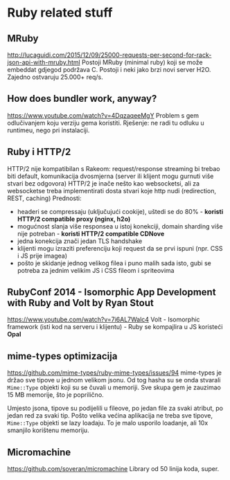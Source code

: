 # Ruby related stuff

## MRuby
http://lucaguidi.com/2015/12/09/25000-requests-per-second-for-rack-json-api-with-mruby.html
Postoji MRuby (minimal ruby) koji se može embeddat gdjegod podržava C.
Postoji i neki jako brzi novi server H2O.
Zajedno ostvaruju 25.000+ req/s.


## How does bundler work, anyway?
https://www.youtube.com/watch?v=4DqzaqeeMgY
Problem s gem odlučivanjem koju verziju gema koristiti. Rješenje: ne radi tu odluku u runtimeu, nego pri instalaciji.


## Ruby i HTTP/2
HTTP/2 nije kompatibilan s Rakeom: request/response streaming bi trebao biti default, komunikacija dvosmjerna (server ili klijent mogu gurnuti više stvari bez odgovora)
HTTP/2 je inače nešto kao websocketsi, ali za websocketse treba implementirati dosta stvari koje http nudi (redirection, REST, caching)
Prednosti:
- headeri se compressaju (uključujući cookije), uštedi se do 80% - **koristi HTTP/2 compatible proxy (nginx, h2o)**
- mogućnost slanja više responsea u istoj konekciji, domain sharding više nije potreban - **koristi HTTP/2 compatible CDNove**
- jedna konekcija znači jedan TLS handshake
- klijenti mogu izraziti preferenciju koji request da se prvi ispuni (npr. CSS i JS prije imagea)
- pošto je skidanje jednog velikog filea i puno malih sada isto, gubi se potreba za jednim velikim JS i CSS fileom i spriteovima


## RubyConf 2014 - Isomorphic App Development with Ruby and Volt by Ryan Stout
https://www.youtube.com/watch?v=7i6AL7Walc4
Volt - Isomorphic framework (isti kod na serveru i klijentu) - Ruby se kompajlira u JS koristeći **Opal**


## mime-types optimizacija
https://github.com/mime-types/ruby-mime-types/issues/94
mime-types je držao sve tipove u jednom velikom jsonu. Od tog hasha su se onda stvarali `Mime::Type` objekti koji su se čuvali u memoriji. Sve skupa gem je zauzimao 15 MB memorije, što je poprilično.

Umjesto jsona, tipove su podijelili u fileove, po jedan file za svaki atribut, po jedan red za svaki tip. Pošto velika većina aplikacija ne treba sve tipove, `Mime::Type` objekti se lazy loadaju. To je malo usporilo loadanje, ali 10x smanjilo korištenu memoriju.

## Micromachine
https://github.com/soveran/micromachine
Library od 50 linija koda, super.

